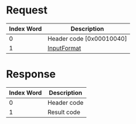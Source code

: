 # Request

| Index Word | Description                                           |
|------------|-------------------------------------------------------|
| 0          | Header code \[0x00010040\]                            |
| 1          | [InputFormat](Camera_Services#InputFormat "wikilink") |

# Response

| Index Word | Description |
|------------|-------------|
| 0          | Header code |
| 1          | Result code |